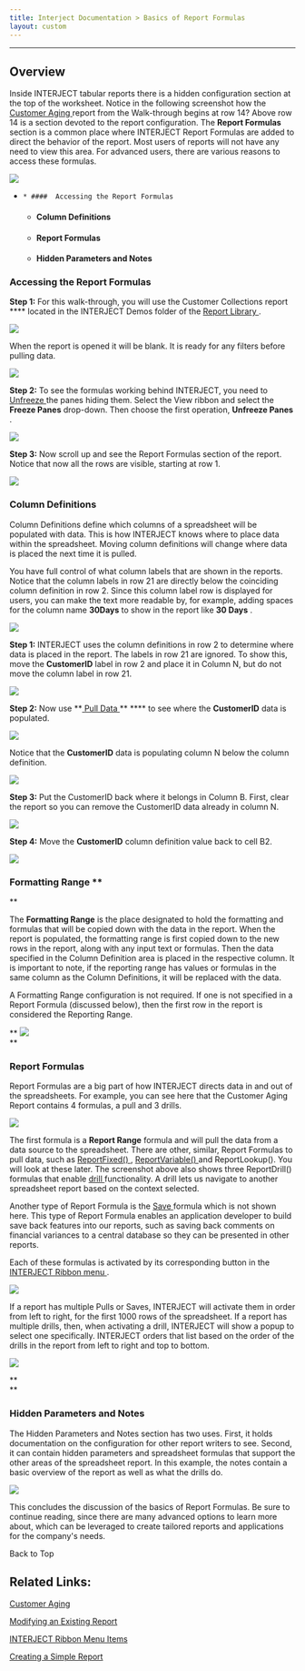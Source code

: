 ```yaml
---
title: Interject Documentation > Basics of Report Formulas
layout: custom
---
```

* * *

##  **Overview**

Inside INTERJECT tabular reports there is a hidden configuration section at the top of the worksheet. Notice in the following screenshot how the [ Customer Aging ](/wAbout/Customer-Aging_128091294.html) report from the Walk-through begins at row 14? Above row 14 is a section devoted to the report configuration. The **Report Formulas** section is a common place where INTERJECT Report Formulas are added to direct the behavior of the report. Most users of reports will not have any need to view this area. For advanced users, there are various reasons to access these formulas. 

  


![](attachments/61702189/128842822.png)

  


  *     * ####  Accessing the Report Formulas 

    * ####  Column Definitions 

    * ####  Report Formulas 

    * ####  Hidden Parameters and Notes 




###  Accessing the Report Formulas 

**Step 1:** For this walk-through, you will use the Customer Collections report **** located in the INTERJECT Demos folder of the [ Report Library ](/wAbout/Report-Library-Basics_61702517.html) . 

![](attachments/61702189/129931697.png)

  


When the report is opened it will be blank. It is ready for any filters before pulling data. 

![](attachments/61702189/128491979.png)

  


**Step 2:** To see the formulas working behind INTERJECT, you need to [ Unfreeze ](/wPortal/INTERJECT-Ribbon-Menu-Items_83689479.html) the panes hiding them. Select the View ribbon and select  the **Freeze Panes** drop-down. Then choose the first operation, **Unfreeze Panes** . 

![](attachments/61702189/128494102.png)

  


**Step 3:** Now scroll up and see the Report Formulas section of the report. Notice that now all the rows are visible, starting at row 1. 

![](attachments/61702189/128591077.png)

###  Column Definitions 

Column Definitions define which columns of a spreadsheet will be populated with data. This is how INTERJECT knows where to place data within the spreadsheet. Moving column definitions will change where data is placed the next time it is pulled. 

You have full control of what column labels that are shown in the reports. Notice that the column labels in row 21 are directly below the coinciding column definition in row 2. Since this column label row is displayed for users, you can make the text more readable by, for example, adding spaces for the column name **30Days** to show in the report like **30 Days** . 

![](attachments/61702189/128618604.png)

  


**Step 1:** INTERJECT uses the column definitions in row 2 to determine where data is placed in the report. The labels in row 21 are ignored. To show this, move the **CustomerID** label in row 2 and place it in Column N, but do not move the column label in row 21. 

![](attachments/61702189/128593979.png)

  


**Step 2:** Now use **[ Pull Data ](https://interject.atlassian.net/wiki/content-only/viewpage.action?pageId=83689479&iframeId=fallback-mode&user_key=ff8080814d41a454014d440734dd0001&user_id=MariaH&xdm_e=https://interject.atlassian.net/&xsm_c=fallback-mode-fake-key__8257960802079898&cp=/wiki&cv=0.0.0-fallback-mode&lic=none#InterjectRibbonMenuItems-PullData) ** **** to see where the **CustomerID** data is populated. 

![](attachments/61702189/128619257.png)

  


Notice that the **CustomerID** data is populating column N below the column definition. 

![](attachments/61702189/128842866.png)

  


**Step 3:** Put the CustomerID back where it belongs in Column B. First, clear the report so you can remove the CustomerID data already in column N. 

![](attachments/61702189/129741882.png)

  


**Step 4:** Move the **CustomerID** column definition value back to cell B2. 

![](attachments/61702189/129741934.png)

###  Formatting Range **  
**

The **Formatting Range** is the place designated to hold the formatting and formulas that will be copied down with the data in the report. When the report is populated, the formatting range is first copied down to the new rows in the report, along with any input text or formulas. Then the data specified in the Column Definition area is placed in the respective column. It is important to note, if the reporting range has values or formulas in the same column as the Column Definitions, it will be replaced with the data. 

A Formatting Range configuration is not required. If one is not specified in a Report Formula (discussed below), then the first row in the report is considered the Reporting Range. 

** ![](attachments/61702189/128842991.png)   
**

###  Report Formulas 

Report Formulas are a big part of how INTERJECT directs data in and out of the spreadsheets. For example, you can see here that the Customer Aging Report contains 4 formulas, a pull and 3 drills. 

![](attachments/61702189/128618085.png)

  


The first formula is a **Report Range** formula and will pull the data from a data source to the spreadsheet. There are other, similar, Report Formulas to pull data, such as [ ReportFixed() ](/wIndex/61702203.html) , [ ReportVariable() ](/wIndex/61702201.html) and ReportLookup(). You will look at these later. The screenshot above also shows three ReportDrill() formulas that enable [ drill ](https://interject.atlassian.net/wiki/display/ID/Interject+Ribbon+Menu+Items#InterjectRibbonMenuItems-DrillData) functionality. A drill lets us navigate to another spreadsheet report based on the context selected. 

Another type of Report Formula is the [ Save ](https://interject.atlassian.net/wiki/display/ID/Interject+Ribbon+Menu+Items#InterjectRibbonMenuItems-SaveData) formula which is not shown here. This type of Report Formula enables an application developer to build save back features into our reports, such as saving back comments on financial variances to a central database so they can be presented in other reports. 

Each of these formulas is activated by its corresponding button in the [ INTERJECT Ribbon menu ](https://interject.atlassian.net/wiki/spaces/ID/pages/83689479/Interject+Ribbon+Menu+Items) . 

![](attachments/61702189/128842903.png)

  


If a report has multiple Pulls or Saves, INTERJECT will activate them in order from left to right, for the first 1000 rows of the spreadsheet. If a report has multiple drills, then, when activating a drill, INTERJECT will show a popup to select one specifically. INTERJECT orders that list based on the order of the drills in the report from left to right and top to bottom. 

![](attachments/61702189/128619310.png)

**  
**

###  Hidden Parameters and Notes 

The Hidden Parameters and Notes section has two uses. First, it holds documentation on the configuration for other report writers to see. Second, it can contain hidden parameters and spreadsheet formulas that support the other areas of the spreadsheet report. In this example, the notes contain a basic overview of the report as well as what the drills do. 

![](attachments/61702189/128619189.png)

  


This concludes the discussion of the basics of Report Formulas. Be sure to continue reading, since there are many advanced options to learn more about, which can be leveraged to create tailored reports and applications for the company's needs. 

Back to Top 

##  Related Links: 

[ Customer Aging ](Customer-Aging_128091294.html)

[ Modifying an Existing Report ](/wGetStarted/Modifying-an-Existing-Report_62849215.html)

[ INTERJECT Ribbon Menu Items ](INTERJECT-Ribbon-Menu-Items_83689479.html)

[ Creating a Simple Report ](/wGetStarted/Creating-a-Simple-Report_128408585.html)
